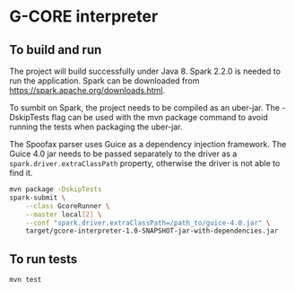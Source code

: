 # G-CORE interpreter

## To build and run
The project will build successfully under Java 8. Spark 2.2.0 is needed to run
the application. Spark can be downloaded from
https://spark.apache.org/downloads.html.

To sumbit on Spark, the project needs to be compiled as an uber-jar. The
-DskipTests flag can be used with the mvn package command to avoid running the
tests when packaging the uber-jar.

The Spoofax parser uses Guice as a dependency injection framework. The Guice 4.0
jar needs to be passed separately to the driver as a
```spark.driver.extraClassPath``` property, otherwise the driver is not able to
find it.

```bash
mvn package -DskipTests
spark-submit \
    --class GcoreRunner \
    --master local[2] \
    --conf "spark.driver.extraClassPath=/path_to/guice-4.0.jar" \
    target/gcore-interpreter-1.0-SNAPSHOT-jar-with-dependencies.jar
```

## To run tests
```bash
mvn test
```
